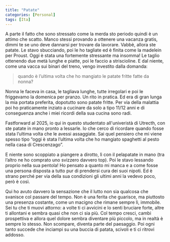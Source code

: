 ```yaml
---
title: "Patate"
categories: [Personal]
tags: [Ita]
---
```


A parte il fatto che sono stressato come la merda sto periodo quindi è un attimo che scatto. 
Manco stessi provando a ottenere una vacanza gratis, dimmi te se uno deve dannarsi per trovare da lavorare.
Vabbè, allora ste patate. Le stavo sbucciando, poi le ho tagliate ed è finita come la madelein per Proust.
Oggi è stata una fortemente stressante ma insomma! Le taglio ottenendo due metà lunghe e piatte, poi le faccio a striscioline. E dal niente, come una vacca sui binari del treno, vengo investito dalla domanda: 

> quando è l’ultima volta che ho mangiato le patate fritte fatte da nonna?

Nonna le faceva in casa, le tagliava lunghe, tutte irregolari e poi le friggevamo la domenica per pranzo.
Un rito in pratica. Ed era di gran lunga la mia portata preferita, dopotutto sono patate fritte. 
Per via della malattia poi ho praticamente inziato a cucinare da solo a tipo 11/12 anni e di conseguenza anche i miei ricordi della sua cucina sono radi. 

Fastforward al 2025, io qui in questo studentato all'univeristà di Utrecth, con ste patate in mano pronto a lessarle. 
Io che cerco di ricordare quando fosse stata l’ultima volta che le avessi assaggiate. 
Sai quel pensiero che mi viene spesso tipo “oggi è stata l’ultima volta che ho mangiato spaghetti al pesto nella casa di Crescenzago”.

E niente sono scoppiato a piangere a dirotto, lì con il pelapatate in mano (tra l’altro ne ho comprato uno svizzero davvero top). 
Poi le stavo lessando proprio nella sua pentola! Ho pensato a quanto mi manca e a come fosse una persona disposta a tutto pur di prendersi cura dei suoi nipoti.
Ed è strano perché per via della sua condizioni gli ultimi anni la vedevo poco, però è così.

Qui ho avuto davvero la sensazione che il lutto non sia qualcosa che svanisce col passare del tempo. Non è una ferita che guarisce, ma piuttosto una presenza costante, come un macigno che rimane sempre lì, immobile.
Sei tu che ti muovi attorno: a volte ti ci avvicini e lo senti bruciare forte, altre ti allontani e sembra quasi che non ci sia più. 
Col tempo cresci, cambi prospettiva e allora quel dolore sembra diventare più piccolo, ma in realtà è sempre lo stesso. Non scompare, diventa parte del paesaggio. Poi ogni tanto succede che inciampi su una buccia di patata, scivoli e ti ci ritrovi addosso.

